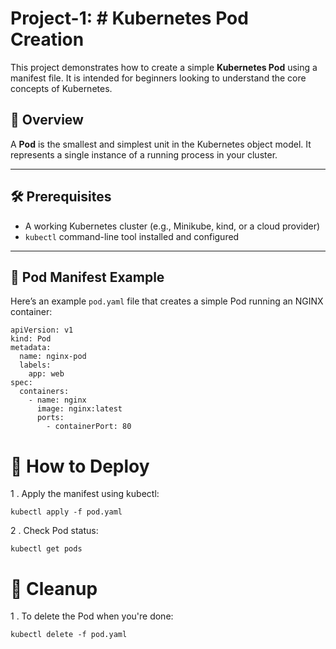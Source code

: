 # Project-1: # Kubernetes Pod Creation 

This project demonstrates how to create a simple **Kubernetes Pod** using a manifest file. It is intended for beginners looking to understand the core concepts of Kubernetes.

## 📌 Overview

A **Pod** is the smallest and simplest unit in the Kubernetes object model. It represents a single instance of a running process in your cluster.


---

## 🛠️ Prerequisites

- A working Kubernetes cluster (e.g., Minikube, kind, or a cloud provider)
- `kubectl` command-line tool installed and configured

---

## 📄 Pod Manifest Example

Here’s an example `pod.yaml` file that creates a simple Pod running an NGINX container:

```
apiVersion: v1
kind: Pod
metadata:
  name: nginx-pod
  labels:
    app: web
spec:
  containers:
    - name: nginx
      image: nginx:latest
      ports:
        - containerPort: 80
```
# 🚀 How to Deploy

1 . Apply the manifest using kubectl:

```
kubectl apply -f pod.yaml
```

 2 . Check Pod status:
 ```
kubectl get pods

 ```

 # 🧹 Cleanup

1 . To delete the Pod when you're done:


```
kubectl delete -f pod.yaml
```